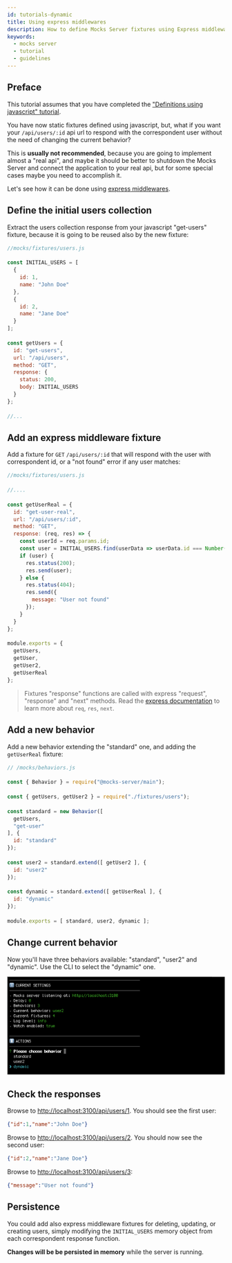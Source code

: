 ```yaml
---
id: tutorials-dynamic
title: Using express middlewares
description: How to define Mocks Server fixtures using Express middlewares
keywords:
  - mocks server
  - tutorial
  - guidelines
---
```


## Preface

This tutorial assumes that you have completed the ["Definitions using javascript" tutorial](tutorials-static.md).

You have now static fixtures defined using javascript, but, what if you want your `/api/users/:id` api url to respond with the correspondent user without the need of changing the current behavior?

This is __usually not recommended__, because you are going to implement almost a "real api", and maybe it should be better to shutdown the Mocks Server and connect the application to your real api, but for some special cases maybe you need to accomplish it.

Let's see how it can be done using [express middlewares](http://expressjs.com/en/guide/using-middleware.html).

## Define the initial users collection

Extract the users collection response from your javascript "get-users" fixture, because it is going to be reused also by the new fixture:

```javascript
//mocks/fixtures/users.js

const INITIAL_USERS = [
  {
    id: 1,
    name: "John Doe"
  },
  {
    id: 2,
    name: "Jane Doe"
  }
];

const getUsers = {
  id: "get-users",
  url: "/api/users",
  method: "GET",
  response: {
    status: 200,
    body: INITIAL_USERS
  }
};

//...

```

## Add an express middleware fixture

Add a fixture for `GET` `/api/users/:id` that will respond with the user with correspondent id, or a "not found" error if any user matches:

```javascript
//mocks/fixtures/users.js

//....

const getUserReal = {
  id: "get-user-real",
  url: "/api/users/:id",
  method: "GET",
  response: (req, res) => {
    const userId = req.params.id;
    const user = INITIAL_USERS.find(userData => userData.id === Number(userId));
    if (user) {
      res.status(200);
      res.send(user);
    } else {
      res.status(404);
      res.send({
        message: "User not found"
      });
    }
  }
};

module.exports = {
  getUsers,
  getUser,
  getUser2,
  getUserReal
};
```

> Fixtures "response" functions are called with express "request", "response" and "next" methods. Read the [express documentation][express-url] to learn more about `req`, `res`, `next`.

## Add a new behavior

Add a new behavior extending the "standard" one, and adding the `getUserReal` fixture:

```javascript
// /mocks/behaviors.js

const { Behavior } = require("@mocks-server/main");

const { getUsers, getUser2 } = require("./fixtures/users");

const standard = new Behavior([
  getUsers,
  "get-user"
], {
  id: "standard"
});

const user2 = standard.extend([ getUser2 ], {
  id: "user2"
});

const dynamic = standard.extend([ getUserReal ], {
  id: "dynamic"
});

module.exports = [ standard, user2, dynamic ];
```

## Change current behavior

Now you'll have three behaviors available: "standard", "user2" and "dynamic". Use the CLI to select the "dynamic" one.

![Available behaviors](assets/tutorials-dynamic-01.png)

## Check the responses

Browse to [http://localhost:3100/api/users/1](http://localhost:3100/api/users/1). You should see the first user:

```json
{"id":1,"name":"John Doe"}
```

Browse to [http://localhost:3100/api/users/2](http://localhost:3100/api/users/2). You should now see the second user:

```json
{"id":2,"name":"Jane Doe"}
```

Browse to [http://localhost:3100/api/users/3](http://localhost:3100/api/users/3):

```json
{"message":"User not found"}
```

## Persistence

You could add also express middleware fixtures for deleting, updating, or creating users, simply modifying the `INITIAL_USERS` memory object from each correspondent response function.

__Changes will be be persisted in memory__ while the server is running.

[express-url]: https://expressjs.com/es/4x/api.html
